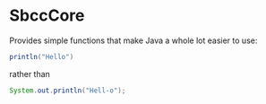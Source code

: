 # SbccCore
Provides simple functions that make Java a whole lot easier to use:

```java
println("Hello")
```
rather than 
```java
System.out.println("Hell-o");
```
